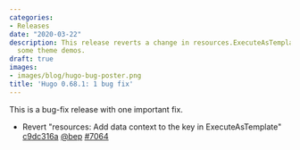 ```yaml
---
categories:
- Releases
date: "2020-03-22"
description: This release reverts a change in resources.ExecuteAsTemplate that broke
  some theme demos.
draft: true
images:
- images/blog/hugo-bug-poster.png
title: 'Hugo 0.68.1: 1 bug fix'
---
```


	

This is a bug-fix release with one important fix.

* Revert "resources: Add data context to the key in ExecuteAsTemplate" [c9dc316a](https://github.com/gohugoio/hugo/commit/c9dc316ad160e78c9dff4e75313db4cac8ea6414) [@bep](https://github.com/bep) [#7064](https://github.com/gohugoio/hugo/issues/7064)



